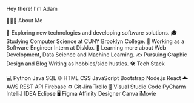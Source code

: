 Hey there! I'm Adam



👨🏻‍💻  About Me

🤔   Exploring new technologies and developing software solutions.
🎓   Studying Computer Science at CUNY Brooklyn College.
💼   Working as a Software Engineer Intern at Diskko.
🌱   Learning more about Web Development, Data Science and Machine Learning.
✍️   Pursuing Graphic Design and Blog Writing as hobbies/side hustles.
🛠  Tech Stack

💻   Python Java SQL
🌐   HTML CSS JavaScript Bootstrap Node.js React
☁️   AWS REST API Firebase
⚙️   Git Jira Trello
🔧   Visual Studio Code PyCharm IntelliJ IDEA Eclipse
🖥   Figma Affinity Designer Canva iMovie

